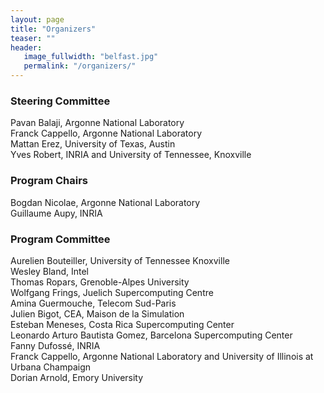 ```yaml
---
layout: page
title: "Organizers"
teaser: ""
header:
   image_fullwidth: "belfast.jpg"
   permalink: "/organizers/"
---
```


<h3>Steering Committee </h3>
Pavan Balaji, Argonne National Laboratory<br>
Franck Cappello, Argonne National Laboratory<br>
Mattan Erez, University of Texas, Austin<br>
Yves Robert, INRIA and University of Tennessee, Knoxville

<h3>Program Chairs </h3>

Bogdan Nicolae, Argonne National Laboratory<br>
Guillaume Aupy, INRIA

<h3>Program Committee </h3>

Aurelien Bouteiller, University of Tennessee Knoxville<br>
Wesley Bland, Intel<br>
Thomas Ropars, Grenoble-Alpes University<br>
Wolfgang Frings, Juelich Supercomputing Centre<br>
Amina Guermouche, Telecom Sud-Paris<br>
Julien Bigot, CEA, Maison de la Simulation<br>
Esteban Meneses, Costa Rica Supercomputing Center<br>
Leonardo Arturo Bautista Gomez, Barcelona Supercomputing Center<br>
Fanny Dufossé, INRIA<br>
Franck Cappello, Argonne National Laboratory and University of Illinois at Urbana Champaign<br>
Dorian Arnold, Emory University
